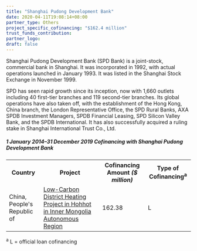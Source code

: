 ```yaml
---
title: "Shanghai Pudong Development Bank"
date: 2020-04-11T19:08:14+08:00
partner_type: Others
project_specific_cofinancing: "$162.4 million"
trust_funds_contribution: 
partner_logo:
draft: false
---
```


Shanghai Pudong Development Bank (SPD Bank) is a joint-stock, commercial bank in Shanghai. It was incorporated in 1992, with actual operations launched in January 1993. It was listed in the Shanghai Stock Exchange in November 1999. 

SPD has seen rapid growth since its inception, now with 1,660 outlets including 40 first-tier branches and 119 second-tier branches. Its global operations have also taken off, with the establishment of the Hong Kong, China branch, the London Representative Office, the SPD Rural Banks, AXA SPDB Investment Managers, SPDB Financial Leasing, SPD Silicon Valley Bank, and the SPDB International. It has also successfully acquired a ruling stake in Shanghai International Trust Co., Ltd. 

##### _1 January 2014–31 December 2019_ Cofinancing with Shanghai Pudong Development Bank

<table class="table dr-partner-table">
<tr>
<th>Country</th>
<th>Project</th>
<th>Cofinancing Amount <em>($ million)</em></th>
<th>Type of Cofinancing<sup>a</sup></th>
</tr>
<tr>
<td>China, People's Republic of</td>
<td><a href="https://www.adb.org/projects/47052-002/main" target="_blank">Low-Carbon
District Heating Project in Hohhot in Inner Mongolia Autonomous Region</a></td>
<td>162.38 </td>
<td>L</td>
</tr>
</table>

<p class="dr-footnote"><sup>a</sup> L = official loan cofinancing</p>

